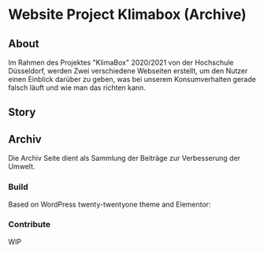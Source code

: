 # Website Project Klimabox (Archive)

## About
Im Rahmen des Projektes "KlimaBox" 2020/2021 von der Hochschule Düsseldorf, werden Zwei verschiedene Webseiten erstellt, um den Nutzer einen Einblick darüber zu geben, was bei unserem Konsumverhalten gerade falsch läuft und wie man das richten kann.


## Story


## Archiv
Die Archiv Seite dient als Sammlung der Beiträge zur Verbesserung der Umwelt.


### Build
Based on WordPress twenty-twentyone theme and Elementor:


### Contribute

WIP
